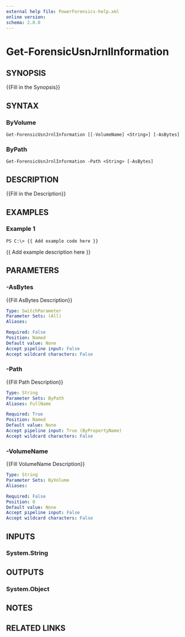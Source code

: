 ```yaml
---
external help file: PowerForensics-help.xml
online version: 
schema: 2.0.0
---
```


# Get-ForensicUsnJrnlInformation

## SYNOPSIS
{{Fill in the Synopsis}}

## SYNTAX

### ByVolume
```
Get-ForensicUsnJrnlInformation [[-VolumeName] <String>] [-AsBytes]
```

### ByPath
```
Get-ForensicUsnJrnlInformation -Path <String> [-AsBytes]
```

## DESCRIPTION
{{Fill in the Description}}

## EXAMPLES

### Example 1
```
PS C:\> {{ Add example code here }}
```

{{ Add example description here }}

## PARAMETERS

### -AsBytes
{{Fill AsBytes Description}}

```yaml
Type: SwitchParameter
Parameter Sets: (All)
Aliases: 

Required: False
Position: Named
Default value: None
Accept pipeline input: False
Accept wildcard characters: False
```

### -Path
{{Fill Path Description}}

```yaml
Type: String
Parameter Sets: ByPath
Aliases: FullName

Required: True
Position: Named
Default value: None
Accept pipeline input: True (ByPropertyName)
Accept wildcard characters: False
```

### -VolumeName
{{Fill VolumeName Description}}

```yaml
Type: String
Parameter Sets: ByVolume
Aliases: 

Required: False
Position: 0
Default value: None
Accept pipeline input: False
Accept wildcard characters: False
```

## INPUTS

### System.String


## OUTPUTS

### System.Object

## NOTES

## RELATED LINKS

